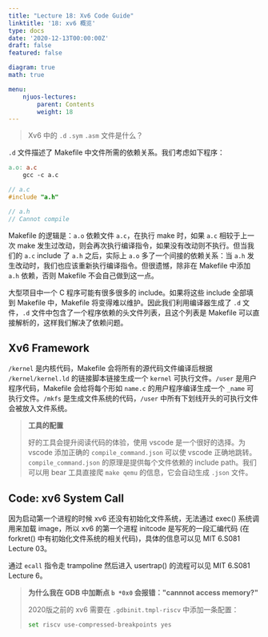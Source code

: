 ```yaml
---
title: "Lecture 18: Xv6 Code Guide"
linktitle: '18: xv6 概览'
type: docs
date: '2020-12-13T00:00:00Z'
draft: false
featured: false

diagram: true
math: true

menu:
    njuos-lectures:
        parent: Contents
        weight: 18
---
```

> Xv6 中的 `.d` `.sym` `.asm` 文件是什么？

`.d` 文件描述了 Makefile 中文件所需的依赖关系。我们考虑如下程序：

```makefile
a.o: a.c
	gcc -c a.c
```

```c
// a.c
#include "a.h"
```

```c
// a.h
// Cannot compile
```

Makefile 的逻辑是：`a.o` 依赖文件 `a.c`，在执行 make 时，如果 `a.c` 相较于上一次 make 发生过改动，则会再次执行编译指令，如果没有改动则不执行。但当我们的 `a.c` include 了 `a.h` 之后，实际上 `a.o` 多了一个间接的依赖关系：当 `a.h` 发生改动时，我们也应该重新执行编译指令。但很遗憾，除非在 Makefile 中添加 `a.h` 依赖，否则 Makefile 不会自己做到这一点。

大型项目中一个 C 程序可能有很多很多的 include。如果将这些 include 全部填到 Makefile 中，Makefile 将变得难以维护。因此我们利用编译器生成了 `.d` 文件，`.d` 文件中包含了一个程序依赖的头文件列表，且这个列表是 Makefile 可以直接解析的，这样我们解决了依赖问题。

## Xv6 Framework

`/kernel` 是内核代码，Makefile 会将所有的源代码文件编译后根据 `/kernel/kernel.ld` 的链接脚本链接生成一个 `kernel` 可执行文件。`/user` 是用户程序代码，Makefile 会给将每个形如 `name.c` 的用户程序编译生成一个 `_name` 可执行文件。`/mkfs` 是生成文件系统的代码，`/user` 中所有下划线开头的可执行文件会被放入文件系统。

> **工具的配置**
>
> 好的工具会提升阅读代码的体验，使用 vscode 是一个很好的选择。为 vscode 添加正确的 `compile_command.json` 可以使 vscode 正确地跳转。`compile_command.json` 的原理是提供每个文件依赖的 include path。我们可以用 bear 工具直接爬 `make qemu` 的信息，它会自动生成 `.json` 文件。

## Code: xv6 System Call

因为启动第一个进程的时候 xv6 还没有初始化文件系统，无法通过 exec() 系统调用来加载 image，所以 xv6 的第一个进程 initcode 是写死的一段汇编代码 (在 forkret() 中有初始化文件系统的相关代码)，具体的信息可以见 MIT 6.S081 Lecture 03。

通过 `ecall` 指令走 trampoline 然后进入 usertrap() 的流程可以见 MIT 6.S081 Lecture 6。

> **为什么我在 GDB 中加断点 `b *0x0` 会报错："cannnot access memory?"**
>
> 2020版之前的 xv6 需要在 `.gdbinit.tmpl-riscv` 中添加一条配置：
>
> ```bash
> set riscv use-compressed-breakpoints yes
> ```

